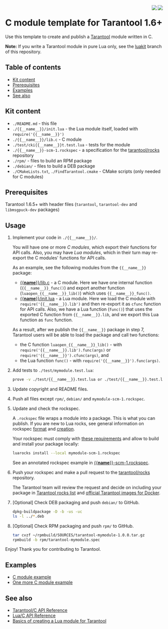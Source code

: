 <a href="http://tarantool.org">
	<img src="https://avatars2.githubusercontent.com/u/2344919?v=2&s=250" align="right">
</a>
<a href="https://travis-ci.org/tarantool/{{__name__}}">
	<img src="https://travis-ci.org/tarantool/{{__name__}}.png?branch=master" align="right">
</a>

# C module template for Tarantool 1.6+

Use this template to create and publish a [Tarantool][] module written in C.

**Note:** If you write a Tarantool module in pure Lua only, see the
[luakit][Luakit] branch of this repository.

## Table of contents
* [Kit content](#kit-content)
* [Prerequisites](#prerequisites)
* [Examples](#examples)
* [See also](#see-also)

## Kit content

  * `./README.md` - this file
  * `./{{__name__}}/init.lua` - the Lua module itself, loaded with `require('{{__name__}}')`
  * `./{{__name__}}/lib.c` - C module
  * `./test/cki{{__name__}}t.test.lua` - tests for the module
  * `./{{__name__}}-scm-1.rockspec` - a specification for the
    [tarantool/rocks][TarantoolRocks] repository
  * `./rpm/` - files to build an RPM package
  * `./debian/` - files to build a DEB package
  * `./CMakeLists.txt`, `./FindTarantool.cmake` - CMake scripts
    (only needed for C modules)

## Prerequisites

Tarantool 1.6.5+ with header files (`tarantool`, `tarantool-dev` and
`libmsgpuck-dev` packages)

## Usage

1. Implement your code in `./{{__name__}}/`.

   You will have one or more *C modules*, which export their functions for
   API calls. Also, you may have *Lua modules*, which in their turn may
   re-export the C modules' functions for API calls.

   As an example, see the following modules from the `{{__name__}}` package:
   * [{{__name__}}/lib.c][CModule] - a C module. Here we have one internal function
     (`{{__name__}}_func()`) and export another function (`luaopen_{{__name__}}_lib()`) which
     uses `{{__name__}}_func()`.
   * [{{__name__}}/init.lua][LuaCModule] - a Lua module. Here we load the C module
     with `require('{{__name__}}.lib')` and then re-export it as `cfunc` function for
     API calls. Also, we have a Lua function (`func()`) that uses the
     exported C function from `{{__name__}}.lib`, and we export this Lua function as
     `func` function.

   As a result, after we publish the `{{__name__}}` package in step 7, Tarantool
   users will be able to load the package and call two functions:
   * the C function `luaopen_{{__name__}}_lib()` - with `require('{{__name__}}.lib').func(args)`
     or `require('{{__name__}}').cfunc(args)`, and
   * the Lua function `func()` - with `require('{{__name__}}').func(args)`.

4. Add tests to `./test/mymodule.test.lua`:

    ```bash
    prove -v ./test/{{__name__}}.test.lua or ./test/{{__name__}}.test.lua
    ```

5. Update copyright and README files.

6. Push all files except `rpm/`, `debian/` and `mymodule-scm-1.rockspec`.

7. Update and check the rockspec.

   A `.rockspec` file wraps a module into a package. This is what you can
   publish. If you are new to Lua rocks, see general information on rockspec
   [format][RockSpecFormat] and [creation][RockSpecCreation].

   Your rockspec must comply with [these requirements][Requirements]
   and allow to build and install your package locally:

    ```bash
    luarocks install --local mymodule-scm-1.rockspec
    ```

    See an annotated rockspec example in [{{__name__}}-scm-1.rockspec][CRockSpec].

8. Push your rockspec and make a pull request to the
   [tarantool/rocks][TarantoolRocks] repository.

   The Tarantool team will review the request and decide on including your
   package in [Tarantool rocks list][TarantoolRocksList] and
   [official Tarantool images for Docker][TarantoolDocker].


9. [Optional] Check DEB packaging and push `debian/` to GitHub.

    ```bash
    dpkg-buildpackage -D -b -us -uc
    ls -l ../*.deb
    ```

10. [Optional] Check RPM packaging and push `rpm/` to GitHub.

    ```bash
    tar cvzf ~/rpmbuild/SOURCES/tarantool-mymodule-1.0.0.tar.gz
    rpmbuild -b rpm/tarantool-mymodule.spec
    ```

Enjoy! Thank you for contributing to Tarantool.

## Examples

 * [C module example](http://github.com/tarantool/pg)
 * [One more C module example](http://github.com/tarantool/http)

## See also

 * [Tarantool/C API Reference][TarantoolCReference]
 * [Lua/C API Reference][LuaCReference]
 * [Basics of creating a Lua module for Tarantool][CreateLuaModule]

[Tarantool]: http://github.com/tarantool/tarantool
[Download]: http://tarantool.org/download.html
[Requirements]: http://github.com/tarantool/rocks#contributing
[RockSpecFormat]: http://github.com/keplerproject/luarocks/wiki/Rockspec-format
[RockSpecCreation]: http://github.com/luarocks/luarocks/wiki/Creating-a-rock
[LuaCReference]: http://pgl.yoyo.org/luai/i/_
[TarantoolLuaReference]: http://tarantool.org/doc/reference/index.html
[TarantoolCReference]: http://tarantool.org/doc/reference/capi.html
[TarantoolRocks]: http://github.com/tarantool/rocks
[TarantoolRocksList]: http://tarantool.org/rocks.html
[TarantoolDocker]: http://github.com/tarantool/docker
[Luakit]: http://github.com/tarantool/modulekit/tree/luakit
[Ckit]: http://github.com/tarantool/modulekit/tree/ckit
[LuaModule]: http://github.com/tarantool/modulekit/blob/luakit/luakit/init.lua
[CModule]: http://github.com/tarantool/modulekit/blob/ckit/ckit/lib.c
[LuaCModule]: http://github.com/tarantool/modulekit/blob/ckit/ckit/init.lua
[LuaRockSpec]: http://github.com/tarantool/modulekit/blob/luakit/luakit-scm-1.rockspec
[CRockSpec]: http://github.com/tarantool/modulekit/blob/ckit/ckit-scm-1.rockspec
[CreateLuaModule]: http://tarantool.org/en/doc/book/app_server/creating_app.html#modules-rocks-and-applications
